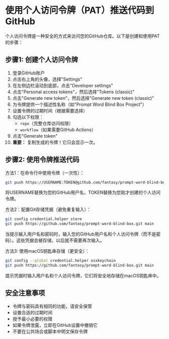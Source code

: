 # 使用个人访问令牌（PAT）推送代码到GitHub

个人访问令牌是一种安全的方式来访问您的GitHub仓库。以下是创建和使用PAT的步骤：

## 步骤1: 创建个人访问令牌

1. 登录GitHub账户
2. 点击右上角的头像，选择"Settings"
3. 在左侧边栏滚动到底部，点击"Developer settings"
4. 点击"Personal access tokens"，然后选择"Tokens (classic)"
5. 点击"Generate new token"，然后选择"Generate new token (classic)"
6. 为令牌提供一个描述性名称（如"Prompt Word Blind Box Project"）
7. 设置令牌的过期时间（根据需要选择）
8. 勾选以下权限：
   - `repo`（完整仓库访问权限）
   - `workflow`（如果需要GitHub Actions）
9. 点击"Generate token"
10. **重要：** 复制生成的令牌！它只会显示一次。

## 步骤2: 使用令牌推送代码

方法1：在命令行中使用令牌（一次性）：

```bash
git push https://USERNAME:TOKEN@github.com/fantasy/prompt-word-blind-box.git main
```
将USERNAME替换为您的GitHub用户名，TOKEN替换为您刚才创建的个人访问令牌。

方法2：配置Git存储凭据（避免重复输入）：

```bash
git config credential.helper store
git push https://github.com/fantasy/prompt-word-blind-box.git main
```

当提示输入用户名和密码时，输入您的GitHub用户名和个人访问令牌（而不是密码）。这些凭据会被存储，以后就不需要再次输入。

方法3: 使用macOS钥匙串存储（更安全）：

```bash
git config --global credential.helper osxkeychain
git push https://github.com/fantasy/prompt-word-blind-box.git main
```

提示凭据时输入用户名和个人访问令牌，它们将安全地存储在macOS钥匙串中。

## 安全注意事项

- 令牌与密码具有相同的功能，请安全保管
- 设置合适的过期时间
- 授予最小必要的权限
- 如果令牌泄露，立即在GitHub设置中撤销它
- 不要在公共场合或脚本中明文保存令牌